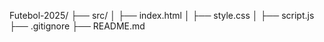 Futebol-2025/
├── src/
│   ├── index.html
│   ├── style.css
│   ├── script.js
├── .gitignore
├── README.md
